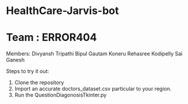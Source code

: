 # HealthCare-Jarvis-bot


# Team : ERROR404
Members: Divyansh Tripathi
Bipul Gautam
Koneru Rehasree
Kodipelly Sai Ganesh

Steps to try it out:
1. Clone the repository
2. Import an accurate doctors_dataset.csv particular to your region.
3. Run the QuestionDiagonosisTkinter.py
